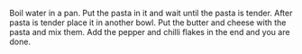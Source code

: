 Boil water in a pan. Put the pasta in it and wait until the pasta is tender. After pasta is tender place it in another bowl. Put the butter and cheese with the pasta and mix them. Add the pepper and chilli flakes in the end and you are done.